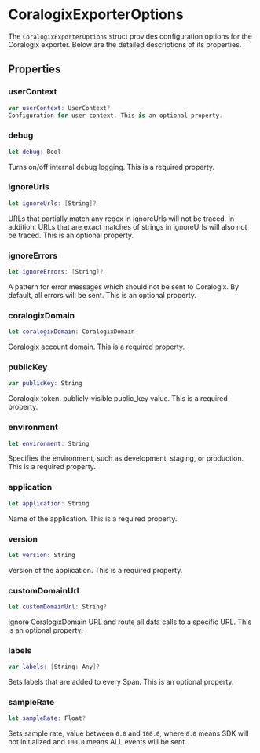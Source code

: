 # CoralogixExporterOptions

The `CoralogixExporterOptions` struct provides configuration options for the Coralogix exporter. Below are the detailed descriptions of its properties.

## Properties

### userContext
```swift
var userContext: UserContext?
Configuration for user context. This is an optional property.
```
### debug
```swift
let debug: Bool
```
Turns on/off internal debug logging. This is a required property.

### ignoreUrls
```swift
let ignoreUrls: [String]?
```
URLs that partially match any regex in ignoreUrls will not be traced. In addition, URLs that are exact matches of strings in ignoreUrls will also not be traced. This is an optional property.

### ignoreErrors
```swift
let ignoreErrors: [String]?
```
A pattern for error messages which should not be sent to Coralogix. By default, all errors will be sent. This is an optional property.

### coralogixDomain
```swift
let coralogixDomain: CoralogixDomain
```
Coralogix account domain. This is a required property.

### publicKey
```swift
var publicKey: String
```
Coralogix token, publicly-visible public_key value. This is a required property.

### environment
```swift
let environment: String
```
Specifies the environment, such as development, staging, or production. This is a required property.

### application
```swift
let application: String
```
Name of the application. This is a required property.

### version
```swift
let version: String
```
Version of the application. This is a required property.

### customDomainUrl
```swift
let customDomainUrl: String?
```
Ignore CoralogixDomain URL and route all data calls to a specific URL. This is an optional property.

### labels
```swift
var labels: [String: Any]?
```
Sets labels that are added to every Span. This is an optional property.

### sampleRate
```swift
let sampleRate: Float?
```
Sets sample rate, value between `0.0` and `100.0`, where `0.0` means SDK will not initialized and `100.0` means ALL events will be sent.


